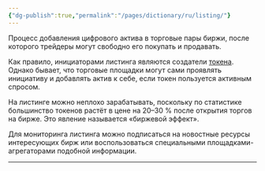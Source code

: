 ```yaml
---
{"dg-publish":true,"permalink":"/pages/dictionary/ru/listing/"}
---
```



Процесс добавления цифрового актива в торговые пары биржи, после которого трейдеры могут свободно его покупать и продавать.

Как правило, инициаторами листинга являются создатели [токена](https://hackmd.io/4QJ8XNawRIKHnEGuFRQgRg). Однако бывает, что торговые площадки могут сами проявлять инициативу и добавлять актив к себе, если токен пользуется активным спросом.

На листинге можно неплохо зарабатывать, поскольку по статистике большинство токенов растёт в цене на 20–30 % после открытия торгов на бирже. Это явление называется «биржевой эффект».

Для мониторинга листинга можно подписаться на новостные ресурсы интересующих бирж или воспользоваться специальными площадками-агрегаторами подобной информации.

---
